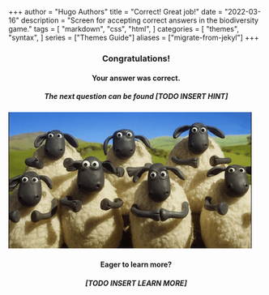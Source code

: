 +++
author = "Hugo Authors"
title = "Correct! Great job!"
date = "2022-03-16"
description = "Screen for accepting correct answers in the biodiversity game."
tags = [
    "markdown",
    "css",
    "html",
]
categories = [
    "themes",
    "syntax",
]
series = ["Themes Guide"]
aliases = ["migrate-from-jekyl"]
+++

### <center> Congratulations! </center>
#### <center> Your answer was correct. </center>
##### <center> The next question can be found [TODO INSERT HINT] </center>


<img src="images/sheep_clapping.gif" alt="sheep clapping" /> 
<!--more-->

#### <center> Eager to learn more? </center>

##### <center> [TODO INSERT LEARN MORE] </center>

